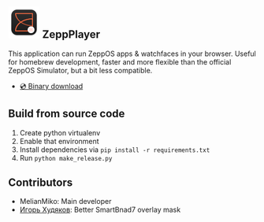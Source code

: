 ![Logo](docs/logo.png) ZeppPlayer
----------------------------------

This application can run ZeppOS apps & watchfaces in your 
browser. Useful for homebrew development, faster and more 
flexible than the official ZeppOS Simulator, but a bit 
less compatible.

- [💿 Binary download](https://melianmiko.ru/en/zepp_player/)

## Build from source code
1. Create python virtualenv
2. Enable that environment
3. Install dependencies via `pip install -r requirements.txt`
4. Run `python make_release.py`

## Contributors
- MelianMiko: Main developer
- [Игорь Худяков](https://4pda.to/forum/index.php?showuser=5434953): Better SmartBnad7 overlay mask
